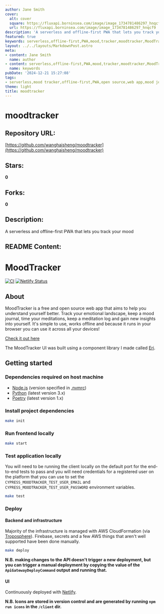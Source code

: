 ```yaml
---
author: Jane Smith
cover:
  alt: cover
  square: https://fluxapi.borninsea.com/image/image_1734781486297_hnqcf9
  url: https://fluxapi.borninsea.com/image/image_1734781486297_hnqcf9
description: 'A serverless and offline-first PWA that lets you track your mood'
featured: true
keywords: serverless,offline-first,PWA,mood,tracker,moodtracker,MoodTracker,Benji6,Eri,component library,free,open source,web app,emotional landscape,mood journal,meditation log,insights,Cypher,MoodTracker,test,application,Node.js,Python,Poetry,CI,Netlify,CloudFormation,Troposphere,AWS,Firebase,secrets,API,manual deployment,UI,eicons,Nx
layout: ../../layouts/MarkdownPost.astro
meta:
- content: Jane Smith
  name: author
- content: serverless,offline-first,PWA,mood,tracker,moodtracker,MoodTracker,Benji6,Eri,component library,free,open source,web app,emotional landscape,mood journal,meditation log,insights,Cypher,MoodTracker,test,application,Node.js,Python,Poetry,CI,Netlify,CloudFormation,Troposphere,AWS,Firebase,secrets,API,manual deployment,UI,eicons,Nx
  name: keywords
pubDate: '2024-12-21 15:27:08'
tags:
- serverless,mood tracker,offline-first,PWA,open source,web app,mood journal,meditation log,CI,Netlify,component library,Eri,Node.js,Python,Poetry,AWS CloudFormation,Troposphere,Firebase,Netlify deployment
theme: light
title: moodtracker
---
```


# moodtracker

## Repository URL: 
[https://github.com/wanghaisheng/moodtracker](https://github.com/wanghaisheng/moodtracker)

## Stars: 
**0**

## Forks: 
**0**

## Description: 
A serverless and offline-first PWA that lets you track your mood

## README Content: 
# MoodTracker

[![CI](https://github.com/benji6/moodtracker/actions/workflows/main.yml/badge.svg)](https://github.com/benji6/moodtracker/actions/workflows/main.yml)
[![Netlify Status](https://api.netlify.com/api/v1/badges/0d744c93-11e8-4072-85e2-4a168c1ae8ae/deploy-status)](https://app.netlify.com/sites/benji6-moodtracker/deploys)

## About

MoodTracker is a free and open source web app that aims to help you understand yourself better. Track your emotional landscape, keep a mood journal, time your meditations, keep a meditation log and gain new insights into yourself. It's simple to use, works offline and because it runs in your browser you can use it across all your devices!

[Check it out here](https://moodtracker.link)

The MoodTracker UI was built using a component library I made called [Eri](https://github.com/benji6/eri).

## Getting started

### Dependencies required on host machine

- [Node.js](https://nodejs.org) (version specified in [.nvmrc](/client/.nvmrc))
- [Python](https://www.python.org) (latest version 3.x)
- [Poetry](https://python-poetry.org/docs/) (latest version 1.x)

### Install project dependencies

```sh
make init
```

### Run frontend locally

```sh
make start
```

### Test application locally

You will need to be running the client locally on the default port for the end-to-end tests to pass and you will need credentials for a registered user on the platform that you can use to set the `CYPRESS_MOODTRACKER_TEST_USER_EMAIL` and `CYPRESS_MOODTRACKER_TEST_USER_PASSWORD` environment variables.

```sh
make test
```

### Deploy

#### Backend and infrastructure

Majority of the infrastructure is managed with AWS CloudFormation (via [Troposphere](https://troposphere.readthedocs.io)). Firebase, secrets and a few AWS things that aren't well supported have been done manually.

```sh
make deploy
```

**N.B. making changes to the API doesn't trigger a new deployment, but you can trigger a manual deployment by copying the value of the `ApiGatewayDeployCommand` output and running that.**

#### UI

Continuously deployed with [Netlify](http://netlify.com).

**N.B. Icons are stored in version control and are generated by running `npm run icons` in the `/client` dir.**

